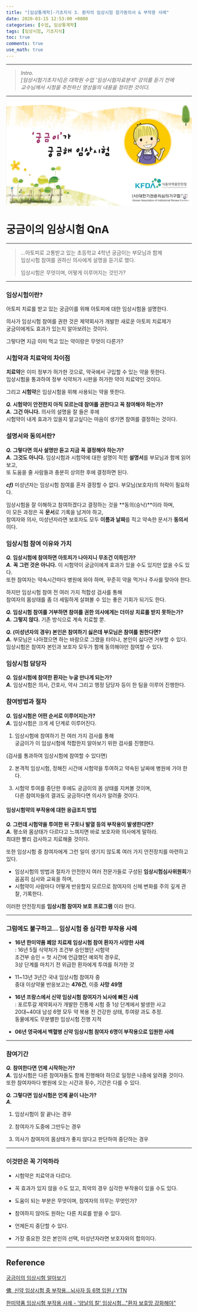 ```yaml
---
title: "[임상통계학]-기초지식 3. 환자의 임상시험 참가동의서 & 부작용 사례"
date: 2020-03-15 12:53:00 +0800
categories: [수업, 임상통계학]
tags: [임상시험, 기초지식]
toc: true
comments: true
use_math: true  	
---
```


***

>*Intro.*  
>*[임상시험기초지식]은 대학원 수업 '임상시험자료분석' 강의를 듣기 전에*  
>*교수님께서 시청을 추천하신 영상들의 내용을 정리한 것이다.*

***

![임상시험](\assets\img\임상시험\cs.png)

# **궁금이의 임상시험 QnA**

***

> ...아토피로 고통받고 있는 초등학교 4학년 궁금이는 부모님과 함께  
> 임상시험 참여를 권하신 의사에게 설명을 듣기로 했다. 
>
> 임상시험은 무엇이며, 어떻게 이루어지는 것인가?

***

### **임상시험이란?**

아토피 치료를 받고 있는 궁금이를 위해 아토피에 대한 임상시험을 설명한다.

의사가 임상시험 참여를 권한 것은 제약회사가 개발한 새로운 아토피 치료제가   
궁금이에게도 효과가 있는지 알아보려는 것이다.

그렇다면 지금 이미 먹고 있는 약이랑은 무엇이 다른가?

### **시험약과 치료약의 차이점**

**치료약**은 이미 정부가 허가한 것으로, 약국에서 구입할 수 있는 약을 뜻한다.  
임상시험을 통과하여 정부 식약처가 시판을 허가한 약이 치료약인 것이다.

그리고 **시험약**은 임상시험을 위해 사용되는 약을 뜻한다.  

***Q.*  시험약이 안전한지 아직 모르는데 참여를 권한다고 꼭 참여해야 하는가?**  
***A.*** **그건 아니다.** 의사의 설명을 잘 들은 후에   
시험약이 내게 효과가 있을지 알고싶다는 마음이 생기면 참여를 결정하는 것이다.

### **설명서와 동의서란?**

***Q.* 그렇다면 의사 설명만 듣고 지금 꼭 결정해야 하는가?**  
***A.*** **그것도 아니다.** 임상시험과 시험약에 대한 설명이 적힌 **설명서**를 부모님과 함께 읽어보고,   
또 도움을 줄 사람들과 충분히 상의한 후에 결정하면 된다. 

***cf)*** 미성년자는 임상시험 참여를 혼자 결정할 수 없다. 부모님(보호자)의 허락이 필요하다.

임상시험을 잘 이해하고 참여하겠다고 결정하는 것을 **동의(승낙)**이라 하며,  
이 모든 과정은 꼭 **문서**로 기록을 남겨야 하고,   
참여자와 의사, 미성년자라면 보호자도 모두 **이름과 날짜**를 적고 약속한 문서가 **동의서**이다.

### **임상시험 참여 이유와 가치**

***Q.* 임상시험에 참여하면 아토피가 나아지니 무조건 이득인가?**   
***A.*** **꼭 그런 것은 아니다.** 이 시험약이 궁금이에게 효과가 있을 수도 있지만 없을 수도 있다.  
또한 참여자는 약속시간마다 병원에 와야 하며, 꾸준히 약을 먹거나 주사를 맞아야 한다.

하지만 임상시험 참여 전 여러 가지 적합성 검사를 통해   
참여자의 몸상태를 좀 더 세밀하게 살펴볼 수 있는 좋은 기회가 되기도 한다.

***Q.* 임상시험 참여를 거부하면 참여를 권한 의사에게는 더이상 치료를 받지 못하는가?**   
***A.*** **그렇지 않다.**  기존 방식으로 계속 치료할 뿐.

***Q.* (미성년자의 경우) 본인은 참여하기 싫은데 부모님은 참여를 원한다면?**   
***A.*** 부모님은 나아졌으면 하는 바람으로 그랬을 터이나, 본인이 싫다면 거부할 수 있다.  
임상시험은 참여자 본인과 보호자 모두가 함께 동의해야만 참여할 수 있다.

### **임상시험 담당자**

***Q.* 임상시험에 참여한 환자는 누굴 만나게 되는가?**   
***A.*** 임상시험은 의사, 간호사, 약사 그리고 행정 담당자 등이 한 팀을 이루어 진행한다.

### **참여방법과 절차**

***Q.* 임상시험은 어떤 순서로 이루어지는가?**   
***A.*** 임상시험은 크게 세 단계로 이루어진다.

1) 임상시험에 참여하기 전 여러 가지 검사를 통해   
궁금이가 이 임상시험에 적합한지 알아보기 위한 검사를 진행한다.

(검사를 통과하여 임상시험에 참여할 수 있다면)

2) 본격적 임상시험, 정해진 시간에 시험약을 투여하고 약속된 날짜에 병원에 가야 한다.

3) 시험약 투여를 중단한 후에도 궁금이의 몸 상태를 지켜볼 것이며,   
다른 참여자들의 결과도 궁금하다면 의사가 알려줄 것이다.

#### **임상시험약의 부작용에 대한 응급조치 방법**

***Q.* 그런데 시험약을 투여한 뒤 구토나 발열 등의 부작용이 발생한다면?**   
***A.*** 평소와 몸상태가 다르다고 느껴지면 바로 보호자와 의사에게 말하라.  
최대한 빨리 검사하고 치료해줄 것이다.

또한 임상시험 중 참여자에게 그런 일이 생기지 않도록 여러 가지 안전장치를 마련하고 있다.

- 임상시험의 방법과 절차가 안전한지 여러 전문가들로 구성된 **임상시험심사위원회**가   
  꼼꼼히 심사와 교육을 하며, 
- 시험약이 사람마다 어떻게 반응할지 모르므로 참여자의 신체 변화를 주의 깊게 관찰, 기록한다.

이러한 안전장치를 **임상시험 참여자 보호 프로그램** 이라 한다.

***

### **그럼에도 불구하고... 임상시험 중 심각한 부작용 사례**

- **16년 한미약품 폐암 치료제 임상시험 참여 환자가 사망한 사례**  
  : 16년 5월 식약처가 조건부 승인했던 시험약  
  조건부 승인 = 첫 시간에 언급했던 예외적 경우로,   
  3상 단계를 마치기 전 위급한 환자에게 투여를 허가한 것
  
- 11~13년 3년간 국내 임상시험 참여자 중   
  중대 이상약물 반응보고는 **476건**, 이중 **사망** **49명**
  
  
  
- **16년 프랑스에서 신약 임상시험 참여자가 뇌사에 빠진 사례**  
   : 포르투갈 제약회사가 개발한 진통제 시험 중 1상 단계에서 발생한 사고   
  20대~40대 남성 6명 모두 약 복용 전 건강한 상태, 투여량 과도 추정.  
  동물에게도 무분별한 임상시험 진행 지적
  
- **06년 영국에서 백혈병 신약 임상시험 참여자 6명이 부작용으로 입원한 사례**

***

### **참여기간**

***Q.* 참여한다면 언제 시작하는가?**   
***A.*** 임상시험은 다른 참여자들도 함께 진행해야 하므로 일정은 나중에 알려줄 것이다.  
또한 참여자마다 병원에 오는 시간과 횟수, 기간은 다를 수 있다.

***Q.* 그렇다면 임상시험은 언제 끝이 나는가?**   
***A.***   
1) 임상시험이 잘 끝나는 경우

2) 참여자가 도중에 그만두는 경우

3) 의사가 참여자의 몸상태가 좋지 않다고 판단하여 중단하는 경우

***

### **이것만은 꼭 기억하라**

- 시험약은 치료약과 다르다.

- 꼭 효과가 있지 않을 수도 있고, 최악의 경우 심각한 부작용이 있을 수도 있다.

- 도움이 되는 부분은 무엇이며, 참여자의 의무는 무엇인가?

- 참여하지 않아도 원하는 다른 치료를 받을 수 있다.

- 언제든지 중단할 수 있다. 

- 가장 중요한 것은 본인의 선택, 미성년자라면 보호자와의 합의이다.

  

***

## **Reference**

[궁금이의 임상시험 알아보기](https://www.youtube.com/watch?v=WhLhQEGF1RE&feature=youtu.be)  

[佛, 신약 임상시험 중 부작용...뇌사자 등 6명 입원 / YTN](https://www.youtube.com/watch?v=mekGP_i2P30&feature=youtu.be)

[한미약품 임상시험 부작용 사례 - '양날의 칼' 임상시험…"환자 보호망 강화해야"](https://www.youtube.com/watch?v=G33eHbfxlkM&feature=youtu.be)



